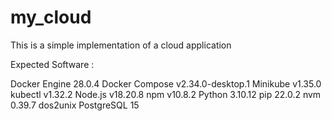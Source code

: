 # my_cloud

This is a simple implementation of a cloud application

Expected Software :

Docker Engine	28.0.4
Docker Compose	v2.34.0-desktop.1
Minikube	v1.35.0
kubectl	v1.32.2
Node.js	v18.20.8
npm	v10.8.2
Python	3.10.12
pip	22.0.2
nvm	0.39.7
dos2unix 
PostgreSQL	15 
